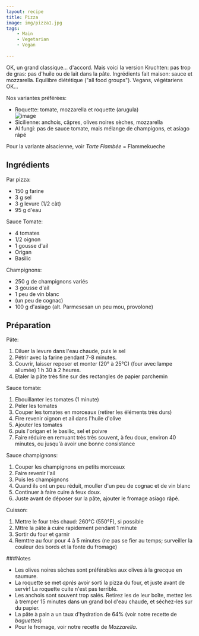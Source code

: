 ```yaml
---
layout: recipe
title: Pizza
image: img/pizza1.jpg  
tags:
    - Main
    - Vegetarian
    - Vegan
    
---
```

OK, un grand classique... d'accord. Mais voici la version Kruchten: pas trop de gras: pas d'huile ou de lait dans la pâte. Ingrédients fait maison: sauce et mozzarella. Equilibre diététique ("all food groups"). Vegans, végétariens OK...

Nos variantes préférées:  

* Roquette: tomate, mozzarella et roquette (arugula)  
![image](img/pizza1.jpg)
* Sicilienne: anchois, câpres, olives noires sèches, mozzarella  
* Al fungi: pas de sauce tomate, mais mélange de champigons, et asiago râpé

Pour la variante alsacienne, voir *Tarte Flambée* = Flammekueche
## Ingrédients
Par pizza: 
  
* 150 g farine   
* 3 g sel   
* 3 g levure (1/2 càt)   
* 95 g d'eau   

Sauce Tomate:  

* 4 tomates  
* 1/2 oignon  
* 1 gousse d'ail
* Origan
* Basilic

Champignons:  

* 250 g de champignons variés
* 3 gousse d'ail
* 1 peu de vin blanc
* (un peu de cognac)
* 100 g d'asiago (alt. Parmesesan un peu mou, provolone)

## Préparation
Pâte:

1. Diluer la levure dans l'eau chaude, puis le sel
2. Pétrir avec la farine pendant 7-8 minutes.
2. Couvrir, laisser reposer et monter (20° à 25°C) (four avec lampe allumée) 1 h 30 à 2 heures.
3. Etaler la pâte très fine sur des rectangles de papier parchemin

Sauce tomate:

1. Ebouillanter les tomates (1 minute)
2. Peler les tomates
3. Couper les tomates en morceaux (retirer les éléments très durs)
4. Fire revenir oignon et ail dans l'huile d'olive
5. Ajouter les tomates
6. puis l'origan et le basilic, sel et poivre
7. Faire réduire en remuant très très souvent, à feu doux, environ 40 minutes, ou jusqu'à avoir une bonne consistance

Sauce champignons:

1. Couper les champignons en petits morceaux
2. Faire revenir l'ail
3. Puis les champignons
4. Quand ils ont un peu réduit, mouller d'un peu de cognac et de vin blanc
5. Continuer à faire cuire à feux doux.
6. Juste avant de déposer sur la pâte, ajouter le fromage asiago râpé.

Cuisson:

1. Mettre le four très chaud: 260°C (550°F), si possible
2. Mttre la pâte à cuire rapidement pendant 1 minute
3. Sortir du four et garnir
4. Remttre au four pour 4 à 5 minutes (ne pas se fier au temps; surveiller la couleur des bords et la fonte du fromage)

###Notes
* Les olives noires sèches sont préférables aux olives à la grecque en saumure.    
* La roquette se met *après* avoir sorti la pizza du four, et juste avant de servir! La roquette cuite n'est pas terrible.  
* Les anchois sont souvent trop salés. Retirez les de leur boîte, mettez les à tremper 15 minutes dans un grand bol d'eau chaude, et séchez-les sur du papier.
* La pâte à pain a un taux d'hydration de 64% (voir notre recette de *baguettes*)
* Pour le fromage, voir notre recette de *Mozzarella*.


